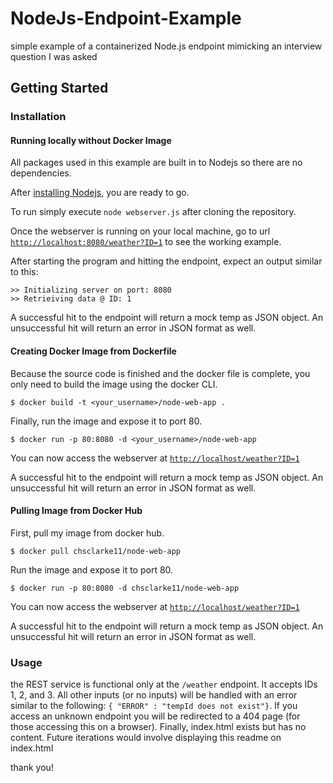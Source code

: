 # NodeJs-Endpoint-Example
simple example of a containerized Node.js endpoint mimicking an interview question I was asked

## Getting Started
### Installation
#### Running locally without Docker Image

All packages used in this example are built in to Nodejs so there are no dependencies.

After [installing Nodejs](https://nodejs.org/en/download/), you are ready to go.

To run simply execute `node webserver.js` after cloning the repository.

Once the webserver is running on your local machine, go to url [`http://localhost:8080/weather?ID=1`](http://localhost:8080/weather?ID=1) to see the working example.

After starting the program and hitting the endpoint, expect an output similar to this:
```
>> Initializing server on port: 8080
>> Retrieiving data @ ID: 1
```

A successful hit to the endpoint will return a mock temp as JSON object.
An unsuccessful hit will return an error in JSON format as well.

#### Creating Docker Image from Dockerfile

Because the source code is finished and the docker file is complete, you only need to build the image using the docker CLI.

`$ docker build -t <your_username>/node-web-app .`

Finally, run the image and expose it to port 80.

`$ docker run -p 80:8080 -d <your_username>/node-web-app`

You can now access the webserver at [`http://localhost/weather?ID=1`](http://localhost/weather?ID=1)

A successful hit to the endpoint will return a mock temp as JSON object.
An unsuccessful hit will return an error in JSON format as well.

#### Pulling Image from Docker Hub

First, pull my image from docker hub.

`$ docker pull chsclarke11/node-web-app`

Run the image and expose it to port 80.

`$ docker run -p 80:8080 -d chsclarke11/node-web-app`

You can now access the webserver at [`http://localhost/weather?ID=1`](http://localhost/weather?ID=1)

A successful hit to the endpoint will return a mock temp as JSON object.
An unsuccessful hit will return an error in JSON format as well.

### Usage

the REST service is functional only at the `/weather` endpoint. It accepts IDs 1, 2, and 3. All other inputs (or no inputs) will be handled with an error similar to the following: `{ "ERROR" : "tempId does not exist"}`. If you access an unknown endpoint you will be redirected to a 404 page (for those accessing this on a browser). Finally, index.html exists but has no content. Future iterations would involve displaying this readme on index.html

thank you!
